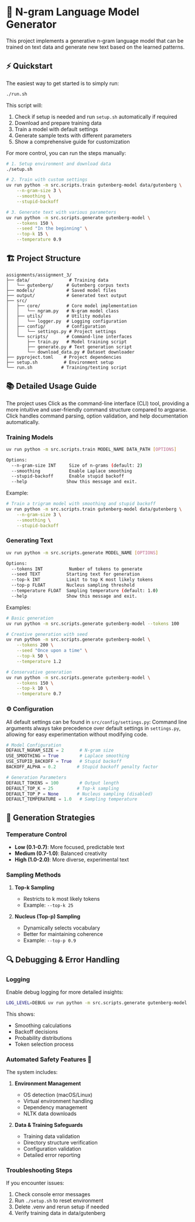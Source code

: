 # 🔮 N-gram Language Model Generator

This project implements a generative n-gram language model that can be trained on text data and generate new text based on the learned patterns.

## ⚡ Quickstart

The easiest way to get started is to simply run:
```bash
./run.sh
```
This script will:
1. Check if setup is needed and run `setup.sh` automatically if required
2. Download and prepare training data
3. Train a model with default settings
4. Generate sample texts with different parameters
5. Show a comprehensive guide for customization

For more control, you can run the steps manually:
```bash
# 1. Setup environment and download data
./setup.sh

# 2. Train with custom settings
uv run python -m src.scripts.train gutenberg-model data/gutenberg \
    --n-gram-size 3 \
    --smoothing \
    --stupid-backoff

# 3. Generate text with various parameters
uv run python -m src.scripts.generate gutenberg-model \
    --tokens 150 \
    --seed "In the beginning" \
    --top-k 15 \
    --temperature 0.9
```

## 🏗️ Project Structure

```
assignments/assignment_3/
├── data/               # Training data
│   └── gutenberg/     # Gutenberg corpus texts
├── models/            # Saved model files
├── output/            # Generated text output
├── src/
│   ├── core/          # Core model implementation
│   │   └── ngram.py   # N-gram model class
│   ├── utils/         # Utility modules
│   │   └── logger.py  # Logging configuration
│   ├── config/        # Configuration
│   │   └── settings.py # Project settings
│   └── scripts/       # Command-line interfaces
│       ├── train.py   # Model training script
│       ├── generate.py # Text generation script
│       └── download_data.py # Dataset downloader
├── pyproject.toml    # Project dependencies
├── setup.sh          # Environment setup
└── run.sh           # Training/testing script
```
## 📚 Detailed Usage Guide

The project uses Click as the command-line interface (CLI) tool, providing a more intuitive and user-friendly command structure compared to argparse. Click handles command parsing, option validation, and help documentation automatically.

### Training Models

```bash
uv run python -m src.scripts.train MODEL_NAME DATA_PATH [OPTIONS]

Options:
  --n-gram-size INT     Size of n-grams (default: 2)
  --smoothing           Enable Laplace smoothing
  --stupid-backoff      Enable stupid backoff
  --help               Show this message and exit.
```

Example:
```bash
# Train a trigram model with smoothing and stupid backoff
uv run python -m src.scripts.train gutenberg-model data/gutenberg \
    --n-gram-size 3 \
    --smoothing \
    --stupid-backoff
```

### Generating Text

```bash
uv run python -m src.scripts.generate MODEL_NAME [OPTIONS]

Options:
  --tokens INT          Number of tokens to generate
  --seed TEXT          Starting text for generation
  --top-k INT          Limit to top K most likely tokens
  --top-p FLOAT        Nucleus sampling threshold
  --temperature FLOAT  Sampling temperature (default: 1.0)
  --help               Show this message and exit.
```

Examples:
```bash
# Basic generation
uv run python -m src.scripts.generate gutenberg-model --tokens 100

# Creative generation with seed
uv run python -m src.scripts.generate gutenberg-model \
    --tokens 200 \
    --seed "Once upon a time" \
    --top-k 50 \
    --temperature 1.2

# Conservative generation
uv run python -m src.scripts.generate gutenberg-model \
    --tokens 150 \
    --top-k 10 \
    --temperature 0.7
```

### ⚙️ Configuration

All default settings can be found in `src/config/settings.py`:
Command line arguments always take precedence over default settings in `settings.py`, allowing for easy experimentation without modifying code.

```python
# Model Configuration
DEFAULT_NGRAM_SIZE = 2      # N-gram size
USE_SMOOTHING = True        # Laplace smoothing
USE_STUPID_BACKOFF = True   # Stupid backoff
BACKOFF_ALPHA = 0.2        # Stupid backoff penalty factor

# Generation Parameters
DEFAULT_TOKENS = 100        # Output length
DEFAULT_TOP_K = 25         # Top-k sampling
DEFAULT_TOP_P = None       # Nucleus sampling (disabled)
DEFAULT_TEMPERATURE = 1.0   # Sampling temperature
```

## 🎯 Generation Strategies

### Temperature Control
- **Low (0.1-0.7)**: More focused, predictable text
- **Medium (0.7-1.0)**: Balanced creativity
- **High (1.0-2.0)**: More diverse, experimental text

### Sampling Methods
1. **Top-k Sampling**
   - Restricts to k most likely tokens
   - Example: `--top-k 25`

2. **Nucleus (Top-p) Sampling**
   - Dynamically selects vocabulary
   - Better for maintaining coherence
   - Example: `--top-p 0.9`


## 🔍 Debugging & Error Handling

### Logging
Enable debug logging for more detailed insights:
```bash
LOG_LEVEL=DEBUG uv run python -m src.scripts.generate gutenberg-model
```
This shows:
- Smoothing calculations
- Backoff decisions
- Probability distributions
- Token selection process

### Automated Safety Features 🔧
The system includes:
1. **Environment Management**
   - OS detection (macOS/Linux)
   - Virtual environment handling
   - Dependency management
   - NLTK data downloads

2. **Data & Training Safeguards**
   - Training data validation
   - Directory structure verification
   - Configuration validation
   - Detailed error reporting

### Troubleshooting Steps
If you encounter issues:
1. Check console error messages
2. Run `./setup.sh` to reset environment
3. Delete .venv and rerun setup if needed
4. Verify training data in data/gutenberg